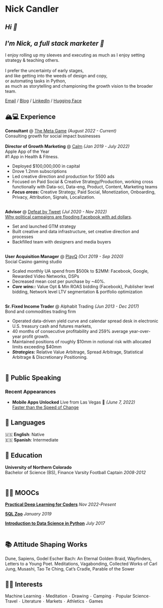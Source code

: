 # Nick Candler

## *Hi 👋* <br>
## *I'm Nick, a full stack marketer 🤗* <br>
I enjoy rolling up my sleeves and executing as much as I enjoy setting strategy & teaching others.<br><br>
I prefer the uncertainty of early stages, <br>
and like getting into the weeds of design and copy, <br>
or automating tasks in Python, <br>
as much as storytelling and championing the growth vision to the broader team.


[Email](mailto:nicolascandler@gmail.com) / [Blog](https://blog.themetagame.us) / [LinkedIn](https://www.linkedin.com/in/nicolascandler/) / [Hugging Face](https://huggingface.co/njc-ai) 

## 🏔💻  Experience
**Consultant** @ [The Meta Game](https://blog.themetagame.us) _(August 2022 - Current)_ <br>
Consulting growth for social impact businesses
 <br><br>
**Director of Growth Marketing** @ [Calm](https://calm.com/) _(Jan 2019 - July 2022)_ <br>
Apple App of the Year<br>
#1 App in Health & Fitness.
  - Deployed $100,000,000 in capital
  - Drove 1.2mm subscriptions
  - Led creative direction and production for 5500 ads
  - Focused on Paid Social & Creative Strategy/Production, working cross functionally with Data-sci, Data-eng, Product, Content, Marketing teams
  - **_Focus areas:_** Creative Strategy, Paid Social, Monetization, Onboarding, Privacy, Attribution, Signals, Localization.
<br><br>

**Advisor** @ [Defeat by Tweet](https://www.defeatbytweet.org/) _(Jul 2020 - Nov 2022)_ <br>
[Why political campaigns are flooding Facebook with ad dollars](https://www.cnbc.com/2020/10/08/trump-biden-pacs-spend-big-on-facebook-as-election-nears.html).
  - Set and launched GTM strategy
  - Built creative and data infrastructure, set creative direction and processes
  - Backfilled team with designers and media buyers
<br><br>

**User Acquisition Manager** @ [PlayQ](https://www.playq.com/) _(Oct 2019 - Sep 2020)_ <br>
Social Casino gaming studio
  - Scaled monthly UA spend from $500k to $2MM: Facebook, Google, Rewarded Video Networks, DSPs
  - Decreased mean cost per purchase by ~40%. 
  - **_Core wins::_** Value Opt & Min ROAS bidding (Facebook), Publisher level bidding, Network level LTV segmentation & portfolio optimization
    <br><br>

**Sr. Fixed Income Trader** @ Alphabit Trading _(Jun 2013 - Dec 2017)_ <br>
Bond and commodities trading firm
  - Operated data-driven yield curve and calendar spread desk in electronic U.S. treasury cash and futures markets,
  - 40 months of consecutive profitability and 259% average year-over-year profit growth.
  - Maintained positions of roughly $10mm in notional risk with allocated limits exceeding $40mm
  - **_Strategies:_** Relative Value Arbitrage, Spread Arbitrage, Statistical Arbitrage & Discretionary Positioning.
    <br><br>  

## 🎤 Public Speaking
    
### Recent Appearances

- **Mobile Apps Unlocked** Live from Las Vegas 🎰 _(June 7, 2022)_
<br>[Faster than the Speed of Change](https://mauvegas.wces.net/class/case-study-presented-by-appsflyer/)<br>


## 💬 Languages

🇺🇸 **English**: Native <br>
🇪🇸 **Spanish**: Intermediate
<br>

## 🐻 Education

**University of Northern Colorado**<br>
Bachelor of Science (BS), Finance
Varsity Football Captain
*2008-2012*
<br><br>

## 🧑‍💻 MOOCs
**[Practical Deep Learning for Coders](https://course.fast.ai/)** 
*Nov 2022-Present*

**[SQL Zoo](https://sqlzoo.net/wiki/SQL_Tutorial)**
*January 2019*

**[Introduction to Data Science in Python](https://www.coursera.org/learn/python-data-analysis)**
*July 2017*<br><br>

## 📚 Attitude Shaping Works
 Dune, Sapiens, Godel Escher Bach: An Eternal Golden Braid, Wayfinders, Letters to a Young Poet.
Meditations, Vagabonding, Collected Works of Carl Jung, Musashi, Tao Te Ching, Cat’s Cradle, Parable of the Sower

## 🤸‍♀️ Interests 
Machine Learning ٠ Meditation ٠ Drawing ٠ Camping ٠ Popular Science٠ Travel ٠ Literature ٠ Markets ٠ Athletics ٠ Games

